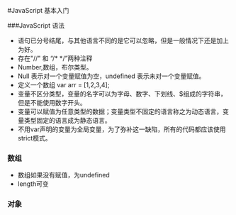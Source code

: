 #JavaScript 基本入门

###JavaScript 语法

* 语句已分号结尾，与其他语言不同的是它可以忽略，但是一般情况下还是加上为好。
* 存在"//" 和 “/* */”两种注释
* Number,数组，布尔类型。
* Null 表示对一个变量赋值为空，undefined 表示未对一个变量赋值。
* 定义一个数组 var arr = [1,2,3,4];
* 变量不区分类型，变量的名字可以为字母、数字、下划线、$组成的字符串，但是不能使用数字开头。
* 变量可以赋值为任意类型的数据；变量类型不固定的语言称之为动态语言，变量类型固定的语言成为静态语言。
* 不用var声明的变量为全局变量，为了弥补这一缺陷，所有的代码都应该使用strict模式。

### 数组

* 数组如果没有赋值，为undefined
* length可变

### 对象

